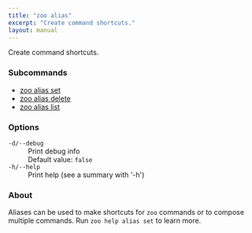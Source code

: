```yaml
---
title: "zoo alias"
excerpt: "Create command shortcuts."
layout: manual
---
```


Create command shortcuts.

### Subcommands

* [zoo alias set](./zoo_alias_set)
* [zoo alias delete](./zoo_alias_delete)
* [zoo alias list](./zoo_alias_list)

### Options

<dl class="flags">
   <dt><code>-d/--debug</code></dt>
   <dd>Print debug info<br/>Default value: <code>false</code></dd>

   <dt><code>-h/--help</code></dt>
   <dd>Print help (see a summary with '-h')</dd>
</dl>


### About

Aliases can be used to make shortcuts for `zoo` commands or to compose multiple commands.
Run `zoo help alias set` to learn more.